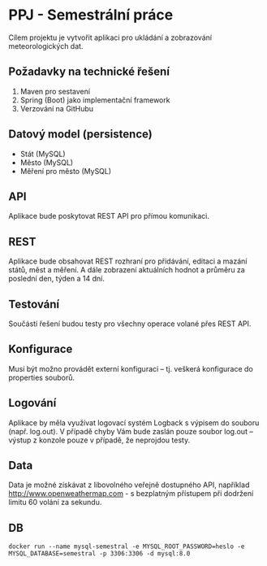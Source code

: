 # PPJ - Semestrální práce 

Cílem projektu je vytvořit aplikaci pro ukládání a zobrazování meteorologických dat.

## Požadavky na technické řešení
1. Maven pro sestavení
2. Spring (Boot) jako implementační framework
3. Verzování na GitHubu

## Datový model (persistence)
- Stát (MySQL)
- Město (MySQL)
- Měření pro město (MySQL)

## API
Aplikace bude poskytovat REST API pro přímou komunikaci.

## REST 
Aplikace bude obsahovat REST rozhraní pro přidávání, editaci a mazání států, měst a měření. A dále zobrazení aktuálních hodnot a průměru za poslední den, týden a 14 dní.

## Testování
Součástí řešení budou testy pro všechny operace volané přes REST API.

## Konfigurace
Musí být možno provádět externí konfiguraci – tj. veškerá konfigurace do properties souborů.

## Logování
Aplikace by měla využívat logovací systém Logback s výpisem do souboru (např. log.out). V případě chyby Vám bude zaslán pouze soubor log.out – výstup z konzole pouze v případě, že neprojdou testy.

## Data
Data je možné získávat z libovolného veřejně dostupného API, například http://www.openweathermap.com - s bezplatným přístupem při dodržení limitu 60 volání za sekundu.

## DB
```
docker run --name mysql-semestral -e MYSQL_ROOT_PASSWORD=heslo -e MYSQL_DATABASE=semestral -p 3306:3306 -d mysql:8.0
```